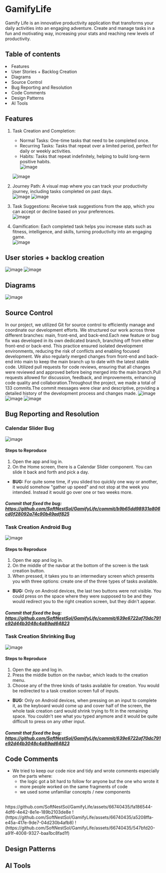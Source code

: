 # GamifyLife
Gamify Life is an innovative productivity application that transforms your daily activities into an engaging adventure. Create and manage tasks in a fun and motivating way, increasing your stats and reaching new levels of productivity.

## Table of contents
<li> Features </li>
<li> User Stories + Backlog Creation </li>
<li> Diagrams </li>
<li> Source Control </li>
<li> Bug Reporting and Resolution </li>
<li> Code Comments </li>
<li> Design Patterns </li>
<li> AI Tools </li>

## Features 
1. Task Creation and Completion:
   - Normal Tasks: One-time tasks that need to be completed once.
   - Recurring Tasks: Tasks that repeat over a limited period, perfect for daily or weekly activities.
   - Habits: Tasks that repeat indefinitely, helping to build long-term positive habits. <br/>
   ![image](https://github.com/SoftNestSol/GamifyLife/assets/115917247/1d3ce04e-4ad5-4652-b7e8-8cf8927e7bc4)

   ![image](https://github.com/SoftNestSol/GamifyLife/assets/115917247/cabfd2f4-67f4-4c4a-9913-09c0bd588927)



2. Journey Path: A visual map where you can track your productivity journey, including tasks completed on past days. <br/>
   ![image](https://github.com/SoftNestSol/GamifyLife/assets/115917247/cea1aafa-4cba-47e3-a01e-b7d4fbc07ef3)
   ![image](https://github.com/SoftNestSol/GamifyLife/assets/115917247/6372e822-fe95-434c-a7a9-bd895a113b7d)



4. Task Suggestions: Receive task suggestions from the app, which you can accept or decline based on your preferences. <br/>
   ![image](https://github.com/SoftNestSol/GamifyLife/assets/115917247/7e067f35-9836-4a42-a045-0b979622d8ec)

6. Gamification: Each completed task helps you increase stats such as fitness, intelligence, and skills, turning productivity into an engaging game. <br/>
   ![image](https://github.com/SoftNestSol/GamifyLife/assets/115917247/954fa2e6-95bc-4896-971d-dad053261ff4)

## User stories + backlog creation
   ![image](https://github.com/SoftNestSol/GamifyLife/assets/115917247/2f5e2576-e4a3-4ce1-ad2d-fef6242e5c77)
   ![image](https://github.com/SoftNestSol/GamifyLife/assets/115917247/d2033c71-2c18-4468-bf3f-0524247315ce)

## Diagrams
![image](https://github.com/SoftNestSol/GamifyLife/assets/115917247/74a8c240-3e70-4619-a06d-5f4fc57b8735)

## Source Control
In our project, we utilized Git for source control to efficiently manage and coordinate our development efforts. We structured our work across three different branches: main, front-end, and back-end.Each new feature or bug fix was developed in its own dedicated branch, branching off from either front-end or back-end.
This practice ensured isolated development environments, reducing the risk of conflicts and enabling focused development. We also regularly merged changes from front-end and back-end into main to keep the main branch up to date with the latest stable code. Utilized pull requests for code reviews, ensuring that all changes were reviewed and approved before being merged into the main branch.Pull requests allowed for discussion, feedback, and improvements, enhancing code quality and collaboration.Throughout the project, we made a total of 133 commits.The commit messages were clear and descriptive, providing a detailed history of the development process and changes made.
![image](https://github.com/SoftNestSol/GamifyLife/assets/115917247/88577357-004a-4979-83d4-510d6fa056e8)
![image](https://github.com/SoftNestSol/GamifyLife/assets/115917247/17113e92-bcc7-4904-8973-66961df060c1)
![image](https://github.com/SoftNestSol/GamifyLife/assets/115917247/67528e89-5a4a-4751-86f6-f9773f4ccf1a)

## Bug Reporting and Resolution
### Calendar Slider Bug
![image](https://github.com/SoftNestSol/GamifyLife/assets/66740435/f96e66dc-9d85-4b08-8e22-5d3dc96af624)
#### Steps to Reproduce
1. Open the app and log in.
2. On the Home screen, there is a Calendar Slider component. You can slide it back and forth and pick a day.
* **BUG:** For quite some time, if you slided too quickly one way or another, it would somehow "gather up speed" and not stop at the week you intended. Instead it would go over one or two weeks more.
##### Commit that fixed the bug: https://github.com/SoftNestSol/GamifyLife/commit/b9b65dd98931a806cd0f28092a74c90b49adf825

### Task Creation Android Bug
![image](https://github.com/SoftNestSol/GamifyLife/assets/66740435/bbecfed8-8a26-43d0-ba61-705cad99a495)
#### Steps to Reproduce
1. Open the app and log in.
2. On the middle of the navbar at the bottom of the screen is the task creation button.
3. When pressed, it takes you to an intermediary screen which presents you with three options: create one of the three types of tasks available. 
* **BUG:** Only on Android devices, the last two buttons were not visible. You could press on the space where they were supposed to be and they would redirect you to the right creation screen, but they didn't appear.
##### Commit that fixed the bug: https://github.com/SoftNestSol/GamifyLife/commit/639e6722af70dc791e92d44b3048c4a89ad64823

### Task Creation Shrinking Bug
![image](https://github.com/SoftNestSol/GamifyLife/assets/66740435/d5c9ef79-d950-4cea-bce1-d1f23b1ac46c)
#### Steps to Reproduce
1. Open the app and log in.
2. Press the middle button on the navbar, which leads to the creation menu.
3. Choose any of the three kinds of tasks available for creation. You would be redirected to a task creation screen full of inputs.
* **BUG:** Only on Android devices, when pressing on an input to complete it, as the keyboard would come up and cover half of the screen, the whole task creation card would shrink trying to fit in the remaining space. You couldn't see what you typed anymore and it would be quite difficult to press on any other input.
##### Commit that fixed the bug: https://github.com/SoftNestSol/GamifyLife/commit/639e6722af70dc791e92d44b3048c4a89ad64823

## Code Comments
* We tried to keep our code nice and tidy and wrote comments especially on the parts where:
  - the logic got a bit hard to follow for anyone but the one who wrote it
  - more people worked on the same fragments of code
  - we used some unfamiliar concepts / new components
<br/>
https://github.com/SoftNestSol/GamifyLife/assets/66740435/fa186544-4df6-4e42-8e1e-189b2103de8e
!(https://github.com/SoftNestSol/GamifyLife/assets/66740435/a5208ffa-e45a-417e-9de7-04d230b4afb8)
!(https://github.com/SoftNestSol/GamifyLife/assets/66740435/547bfd20-a91f-4008-9327-baa1bc8fad1f)

## Design Patterns

## AI Tools


